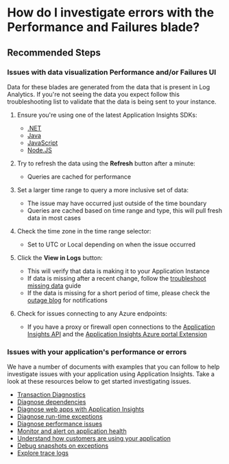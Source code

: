 <properties 
    pageTitle="How do I investigate errors with the Performance and Failures blade?"
    description="Instructions on how to troubleshoot no data, or errors using the performance and failures blade"
    infoBubbleText="Here is a set of links and concepts to help with this topic."
    service="microsoft.insights"
    resource="components"
    authors="debugthings"
    ms.author="jamdavi"
    articleId="insights_performanceandfailures"
    diagnosticScenario="PerformanceAndFailures"
    displayOrder=""
    selfHelpType="generic"
    cloudEnvironments="public, Fairfax"
    productPesIds="15693" 
    supportTopicIds="32632997"
 	ownershipId="AzureMonitoring_ApplicationInsights"
/>
# How do I investigate errors with the Performance and Failures blade?

## **Recommended Steps**

### **Issues with data visualization Performance and/or Failures UI**

Data for these blades are generated from the data that is present in Log Analytics. If you're not seeing the data you expect follow this troubleshooting list to validate that the data is being sent to your instance.

1. Ensure you're using one of the latest Application Insights SDKs:

    - [.NET](https://github.com/microsoft/ApplicationInsights-dotnet/releases/latest)
    - [Java](https://github.com/microsoft/ApplicationInsights-Java/releases/latest)
    - [JavaScript](https://github.com/microsoft/ApplicationInsights-JS/releases/latest)
    - [Node.JS](https://github.com/microsoft/ApplicationInsights-node.js/releases/latest)

2. Try to refresh the data using the **Refresh** button after a minute:

    - Queries are cached for performance

2. Set a larger time range to query a more inclusive set of data:

    - The issue may have occurred just outside of the time boundary
    - Queries are cached based on time range and type, this will pull fresh data in most cases

3. Check the time zone in the time range selector:

    - Set to UTC or Local depending on when the issue occurred

4. Click the **View in Logs** button:

    - This will verify that data is making it to your Application Instance
    - If data is missing after a recent change, follow the [troubleshoot missing data](https://docs.microsoft.com/azure/azure-monitor/app/asp-net-troubleshoot-no-data) guide
    - If the data is missing for a short period of time, please check the [outage blog](https://techcommunity.microsoft.com/t5/Azure-Monitor-Status/bg-p/AzureMonitorStatusBlog) for notifications

5. Check for issues connecting to any Azure endpoints:

    - If you have a proxy or firewall open connections to the [Application Insights API](https://docs.microsoft.com/azure/azure-monitor/app/ip-addresses#application-insights-api) and the [Application Insights Azure portal Extension](https://docs.microsoft.com/azure/azure-monitor/app/ip-addresses#application-insights-azure-portal-extension)

### **Issues with your application's performance or errors**

We have a number of documents with examples that you can follow to help investigate issues with your application using Application Insights. Take a look at these resources below to get started investigating issues.

* [Transaction Diagnostics](https://docs.microsoft.com/azure/azure-monitor/app/transaction-diagnostics)
* [Diagnose dependencies](https://docs.microsoft.com/azure/azure-monitor/app/asp-net-dependencies)<br>
* [Diagnose web apps with Application Insights](https://docs.microsoft.com/azure/azure-monitor/app/asp-net-exceptions)<br>
* [Diagnose run-time exceptions](https://docs.microsoft.com/azure/azure-monitor/learn/tutorial-runtime-exceptions)<br>
* [Diagnose performance issues](https://docs.microsoft.com/azure/azure-monitor/learn/tutorial-performance)<br>
* [Monitor and alert on application health](https://docs.microsoft.com/azure/azure-monitor/learn/tutorial-alert)<br>
* [Understand how customers are using your application](https://docs.microsoft.com/azure/azure-monitor/learn/tutorial-users)<br>
* [Debug snapshots on exceptions](https://docs.microsoft.com/azure/azure-monitor/app/snapshot-debugger)<br>
* [Explore trace logs](https://docs.microsoft.com/azure/azure-monitor/app/asp-net-trace-logs)<br>
